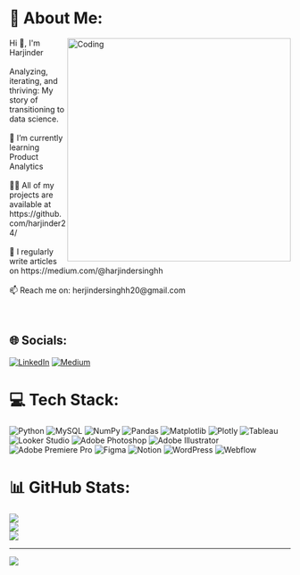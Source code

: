 # 💫 About Me:
<img align="right" alt="Coding" width="400" src="https://assets-global.website-files.com/5c19100c2b50073e6ee69da1/60d35967a853a1b14851703b_All%20the%20data%20(1).gif">
Hi 👋, I'm Harjinder<br><br>Analyzing, iterating, and thriving: My story of transitioning to data science.<br><br>🌱 I’m currently learning Product Analytics<br><br>👨‍💻 All of my projects are available at https://github.com/harjinder24/<br><br>📝 I regularly write articles on https://medium.com/@harjindersinghh<br><br>📫 Reach me on: herjindersinghh20@gmail.com<br><br><br>

## 🌐 Socials:
[![LinkedIn](https://img.shields.io/badge/LinkedIn-%230077B5.svg?logo=linkedin&logoColor=white)](https://linkedin.com/in/harjinder24) [![Medium](https://img.shields.io/badge/Medium-12100E?logo=medium&logoColor=white)](https://medium.com/@harjindersinghh) 

# 💻 Tech Stack:
![Python](https://img.shields.io/badge/python-3670A0?style=for-the-badge&logo=python&logoColor=ffdd54) ![MySQL](https://img.shields.io/badge/mysql-whitesmoke.svg?style=for-the-badge&logo=mysql&logoColor=black) ![NumPy](https://img.shields.io/badge/numpy-%23013243.svg?style=for-the-badge&logo=numpy&logoColor=white) ![Pandas](https://img.shields.io/badge/pandas-%23150458.svg?style=for-the-badge&logo=pandas&logoColor=white) ![Matplotlib](https://img.shields.io/badge/Matplotlib-whitesmoke.svg?style=for-the-badge&logo=Matplotlib&logoColor=black) ![Plotly](https://img.shields.io/badge/Plotly-%233F4F75.svg?style=for-the-badge&logo=plotly&logoColor=white) ![Tableau](https://img.shields.io/badge/Tableau-whitesmoke?logo=tableau&style=for-the-badge) ![Looker Studio](https://img.shields.io/badge/Looker%20Studio-blue?logo=google-data-studio&logoColor=white&style=for-the-badge) ![Adobe Photoshop](https://img.shields.io/badge/adobe%20photoshop-%2331A8FF.svg?style=for-the-badge&logo=adobe%20photoshop&logoColor=white) ![Adobe Illustrator](https://img.shields.io/badge/adobe%20illustrator-%23FF9A00.svg?style=for-the-badge&logo=adobe%20illustrator&logoColor=white) ![Adobe Premiere Pro](https://img.shields.io/badge/Adobe%20Premiere%20Pro-9999FF.svg?style=for-the-badge&logo=Adobe%20Premiere%20Pro&logoColor=white) ![Figma](https://img.shields.io/badge/figma-%23F24E1E.svg?style=for-the-badge&logo=figma&logoColor=white) ![Notion](https://img.shields.io/badge/Notion-%23000000.svg?style=for-the-badge&logo=notion&logoColor=white) ![WordPress](https://img.shields.io/badge/WordPress-%23117AC9.svg?style=for-the-badge&logo=WordPress&logoColor=white) ![Webflow](https://img.shields.io/badge/Webflow-4353FF?style=for-the-badge&logo=webflow&logoColor=white)
# 📊 GitHub Stats:
![](https://github-readme-stats.vercel.app/api?username=harjinder24&theme=city_light&hide_border=false&include_all_commits=true&count_private=true)<br/>
![](https://github-readme-streak-stats.herokuapp.com/?user=harjinder24&theme=city_light&hide_border=false)<br/>
![](https://github-readme-stats.vercel.app/api/top-langs/?username=harjinder24&theme=city_light&hide_border=false&include_all_commits=true&count_private=true&layout=compact)


---
[![](https://visitcount.itsvg.in/api?id=harjinder24&icon=1&color=1)](https://visitcount.itsvg.in)

<!-- Proudly created with GPRM ( https://gprm.itsvg.in ) -->
